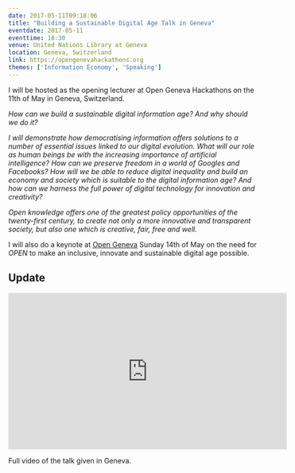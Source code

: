 ```yaml
---
date: 2017-05-11T09:18:06
title: "Building a Sustainable Digital Age Talk in Geneva"
eventdate: 2017-05-11
eventtime: 18:30
venue: United Nations Library at Geneva
location: Geneva, Switzerland
link: https://opengenevahackathons.org
themes: ['Information Economy', 'Speaking']
---
```



I will be hosted as the opening lecturer at Open Geneva Hackathons on the 11th of May in Geneva, Switzerland.

*How can we build a sustainable digital information age? And why should we do it?*

*I will demonstrate how democratising information offers solutions to a number of essential issues linked to our digital evolution. What will our role as human beings be with the increasing importance of artificial intelligence? How can we preserve freedom in a world of Googles and Facebooks? How will we be able to reduce digital inequality and build an economy and society which is suitable to the digital information age? And how can we harness the full power of digital technology for innovation and creativity?*

*Open knowledge offers one of the greatest policy opportunities of the twenty-first century, to create not only a more innovative and transparent society, but also one which is creative, fair, free and well.*

I will also do a keynote at [Open Geneva](http://opengenevahackathons.org/) Sunday 14th of May on the need for *OPEN* to make an inclusive, innovate and sustainable digital age possible.  

## Update

<iframe width="560" height="315" src="https://www.youtube.com/embed/ODxp9QEPA3U" frameborder="0" allowfullscreen></iframe>

Full video of the talk given in Geneva.
